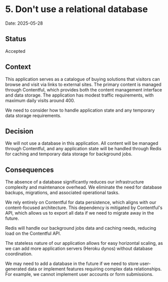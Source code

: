 # 5. Don't use a relational database

Date: 2025-05-28

## Status

Accepted

## Context

This application serves as a catalogue of buying solutions that visitors can browse and visit via links to external sites. The primary content is managed through Contentful, which provides both the content management interface and data storage. The application has modest traffic requirements, with maximum daily visits around 400.

We need to consider how to handle application state and any temporary data storage requirements.

## Decision

We will not use a database in this application. All content will be managed through Contentful, and any application state will be handled through Redis for caching and temporary data storage for background jobs.

## Consequences

The absence of a database significantly reduces our infrastructure complexity and maintenance overhead. We eliminate the need for database backups, migrations, and associated operational tasks.

We rely entirely on Contentful for data persistence, which aligns with our content-focused architecture. This dependency is mitigated by Contentful's API, which allows us to export all data if we need to migrate away in the future.

Redis will handle our background jobs data and caching needs, reducing load on the Contentful API.

The stateless nature of our application allows for easy horizontal scaling, as we can add more application servers (Heroku dynos) without database coordination.

We may need to add a database in the future if we need to store user-generated data or implement features requiring complex data relationships. For example, we cannot implement user accounts or form submissions.
